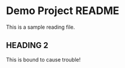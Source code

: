 # Demo Project README

This is a sample reading file.

## HEADING 2

This is bound to cause trouble!
